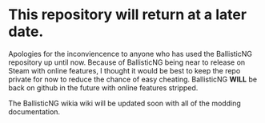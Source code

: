 # This repository will return at a later date.
Apologies for the inconviencence to anyone who has used the BallisticNG repository up until now. Because of BallisticNG being near to release on Steam with online features, I thought it would be best to keep the repo private for now to reduce the chance of easy cheating. BallisticNG **WILL** be back on github in the future with online features stripped.

The BallisticNG wikia wiki will be updated soon with all of the modding documentation.
